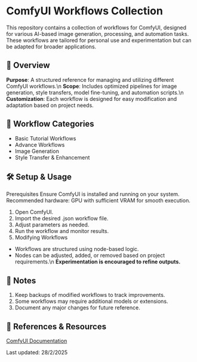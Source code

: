 # ComfyUI Workflows Collection

This repository contains a collection of workflows for ComfyUI, designed for various AI-based image generation, processing, and automation tasks. These workflows are tailored for personal use and experimentation but can be adapted for broader applications.

## 📌 Overview

**Purpose**: A structured reference for managing and utilizing different ComfyUI workflows.\n
**Scope**: Includes optimized pipelines for image generation, style transfers, model fine-tuning, and automation scripts.\n
**Customization**: Each workflow is designed for easy modification and adaptation based on project needs.

## 📂 Workflow Categories

- Basic Tutorial Workflows
- Advance Workflows
- Image Generation
- Style Transfer & Enhancement

## 🛠️ Setup & Usage

Prerequisites
Ensure ComfyUI is installed and running on your system.
Recommended hardware: GPU with sufficient VRAM for smooth execution.

1. Open ComfyUI.
2. Import the desired .json workflow file.
3. Adjust parameters as needed.
4. Run the workflow and monitor results.
5. Modifying Workflows
  - Workflows are structured using node-based logic.
  - Nodes can be adjusted, added, or removed based on project requirements.\n
**Experimentation is encouraged to refine outputs.**

## 📖 Notes

1. Keep backups of modified workflows to track improvements.
2. Some workflows may require additional models or extensions.
3. Document any major changes for future reference.

## 🔗 References & Resources

[ComfyUI Documentation](https://github.com/comfyanonymous/ComfyUI)

Last updated: 28/2/2025
